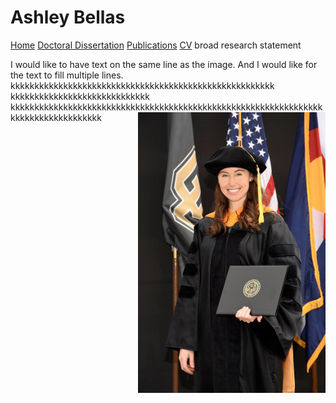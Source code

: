 # Ashley Bellas     
[Home](test)       [Doctoral Dissertation](test)         [Publications](test)               [CV](test)
broad research statement


I would like to have text on the same line as the image. And I would like for the text to fill multiple lines. kkkkkkkkkkkkkkkkkkkkkkkkkkkkkkkkkkkkkkkkkkkkkkkkkkkkkkk kkkkkkkkkkkkkkkkkkkkkkkkkkkkk kkkkkkkkkkkkkkkkkkkkkkkkkkkkkkkkkkkkkkkkkkkkkkkkkkkkkkkkkkkkkkkkkkkkkkkkkkkkkkkkkkkk <img align="right" width="300" src="3_highres.jpg">

